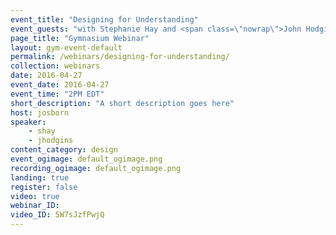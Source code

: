 ```yaml
---
event_title: "Designing for Understanding"
event_guests: "with Stephanie Hay and <span class=\"nowrap\">John Hodgins</span>"
page_title: "Gymnasium Webinar"
layout: gym-event-default
permalink: /webinars/designing-for-understanding/
collection: webinars
date: 2016-04-27
event_date: 2016-04-27
event_time: "2PM EDT"
short_description: "A short description goes here"
host: josborn
speaker:
    - shay
    - jhodgins
content_category: design
event_ogimage: default_ogimage.png
recording_ogimage: default_ogimage.png
landing: true
register: false
video: true
webinar_ID:
video_ID: 5W7sJzfPwjQ
---
```

